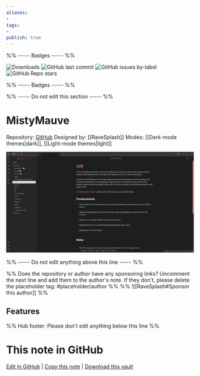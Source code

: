```yaml
---
aliases:
- 
tags: 
- 
publish: true
---
```


%% ----- Badges ----- %%

![Downloads](https://img.shields.io/badge/downloads-853-573E7A?style=for-the-badge&logo=)
![GitHub last commit](https://img.shields.io/github/last-commit/RaveSplash/obsidian-misty-mauve?color=573E7A&label=last%20update&logo=github&style=for-the-badge)
![GitHub issues by-label](https://img.shields.io/github/issues/RaveSplash/obsidian-misty-mauve/help%20wanted?color=573E7A&logo=github&style=for-the-badge) 
![GitHub Repo stars](https://img.shields.io/github/stars/RaveSplash/obsidian-misty-mauve?color=573E7A&logo=github&style=for-the-badge)

%% ----- Badges ----- %%

%% ----- Do not edit this section ----- %%

# MistyMauve

Repository: [GitHub](https://github.com/RaveSplash/obsidian-misty-mauve)
Designed by: [[RaveSplash]]
Modes: [[Dark-mode themes|dark]], [[Light-mode themes|light]]



![screenshot](https://github.com/RaveSplash/obsidian-misty-mauve/raw/HEAD/dark.jpg)

%% ----- Do not edit anything above this line ----- %% 

%% Does the repository or author have any sponsoring links? Uncomment the next line and add them to the author's note. If they don't, please delete the placeholder tag: #placeholder/author %%
%% ![[RaveSplash#Sponsor this author]] %%


## Features



%% Hub footer: Please don't edit anything below this line %%

# This note in GitHub

<span class="git-footer">[Edit In GitHub](https://github.dev/obsidian-community/obsidian-hub/blob/main/02%20-%20Community%20Expansions/02.05%20All%20Community%20Expansions/Themes/MistyMauve.md "git-hub-edit-note") | [Copy this note](https://raw.githubusercontent.com/obsidian-community/obsidian-hub/main/02%20-%20Community%20Expansions/02.05%20All%20Community%20Expansions/Themes/MistyMauve.md "git-hub-copy-note") | [Download this vault](https://github.com/obsidian-community/obsidian-hub/archive/refs/heads/main.zip "git-hub-download-vault") </span>
